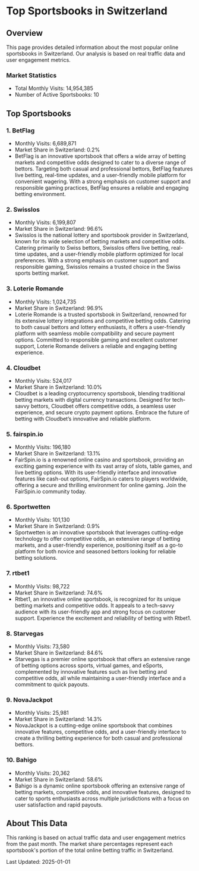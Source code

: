 # Top Sportsbooks in Switzerland

## Overview
This page provides detailed information about the most popular online sportsbooks in Switzerland. 
Our analysis is based on real traffic data and user engagement metrics.

### Market Statistics
- Total Monthly Visits: 14,954,385
- Number of Active Sportsbooks: 10

## Top Sportsbooks

### 1. BetFlag
- Monthly Visits: 6,689,871
- Market Share in Switzerland: 0.2%
-  BetFlag is an innovative sportsbook that offers a wide array of betting markets and competitive odds designed to cater to a diverse range of bettors. Targeting both casual and professional bettors, BetFlag features live betting, real-time updates, and a user-friendly mobile platform for convenient wagering. With a strong emphasis on customer support and responsible gaming practices, BetFlag ensures a reliable and engaging betting environment.

### 2. Swisslos
- Monthly Visits: 6,199,807
- Market Share in Switzerland: 96.6%
-  Swisslos is the national lottery and sportsbook provider in Switzerland, known for its wide selection of betting markets and competitive odds. Catering primarily to Swiss bettors, Swisslos offers live betting, real-time updates, and a user-friendly mobile platform optimized for local preferences. With a strong emphasis on customer support and responsible gaming, Swisslos remains a trusted choice in the Swiss sports betting market.

### 3. Loterie Romande
- Monthly Visits: 1,024,735
- Market Share in Switzerland: 96.9%
-  Loterie Romande is a trusted sportsbook in Switzerland, renowned for its extensive lottery integrations and competitive betting odds. Catering to both casual bettors and lottery enthusiasts, it offers a user-friendly platform with seamless mobile compatibility and secure payment options. Committed to responsible gaming and excellent customer support, Loterie Romande delivers a reliable and engaging betting experience.

### 4. Cloudbet
- Monthly Visits: 524,017
- Market Share in Switzerland: 10.0%
-  Cloudbet is a leading cryptocurrency sportsbook, blending traditional betting markets with digital currency transactions. Designed for tech-savvy bettors, Cloudbet offers competitive odds, a seamless user experience, and secure crypto payment options. Embrace the future of betting with Cloudbet’s innovative and reliable platform.

### 5. fairspin.io
- Monthly Visits: 196,180
- Market Share in Switzerland: 13.1%
-  FairSpin.io is a renowned online casino and sportsbook, providing an exciting gaming experience with its vast array of slots, table games, and live betting options. With its user-friendly interface and innovative features like cash-out options, FairSpin.io caters to players worldwide, offering a secure and thrilling environment for online gaming. Join the FairSpin.io community today.

### 6. Sportwetten
- Monthly Visits: 101,130
- Market Share in Switzerland: 0.9%
- Sportwetten is an innovative sportsbook that leverages cutting-edge technology to offer competitive odds, an extensive range of betting markets, and a user-friendly experience, positioning itself as a go-to platform for both novice and seasoned bettors looking for reliable betting solutions.

### 7. rtbet1
- Monthly Visits: 98,722
- Market Share in Switzerland: 74.6%
-  Rtbet1, an innovative online sportsbook, is recognized for its unique betting markets and competitive odds. It appeals to a tech-savvy audience with its user-friendly app and strong focus on customer support. Experience the excitement and reliability of betting with Rtbet1.

### 8. Starvegas
- Monthly Visits: 73,580
- Market Share in Switzerland: 84.6%
- Starvegas is a premier online sportsbook that offers an extensive range of betting options across sports, virtual games, and eSports, complemented by innovative features such as live betting and competitive odds, all while maintaining a user-friendly interface and a commitment to quick payouts.

### 9. NovaJackpot
- Monthly Visits: 25,981
- Market Share in Switzerland: 14.3%
- NovaJackpot is a cutting-edge online sportsbook that combines innovative features, competitive odds, and a user-friendly interface to create a thrilling betting experience for both casual and professional bettors.

### 10. Bahigo
- Monthly Visits: 20,362
- Market Share in Switzerland: 58.6%
- Bahigo is a dynamic online sportsbook offering an extensive range of betting markets, competitive odds, and innovative features, designed to cater to sports enthusiasts across multiple jurisdictions with a focus on user satisfaction and rapid payouts.


## About This Data
This ranking is based on actual traffic data and user engagement metrics from the past month. 
The market share percentages represent each sportsbook's portion of the total online betting traffic in Switzerland.

Last Updated: 2025-01-01
